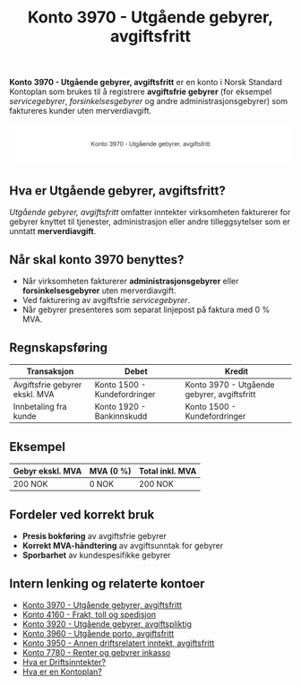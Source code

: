 ﻿---
title: "Konto 3970 - Utgående gebyrer, avgiftsfritt"
seoTitle: "3970-utgaende-gebyrer-avgiftsfritt"
meta_description: '**Konto 3970 - Utgående gebyrer, avgiftsfritt** er en konto i Norsk Standard Kontoplan som brukes til å registrere **avgiftsfrie gebyrer** (for eksempel *serv...'
slug: 3970-utgaende-gebyrer-avgiftsfritt
type: blog
layout: pages/single
---

**Konto 3970 - Utgående gebyrer, avgiftsfritt** er en konto i Norsk Standard Kontoplan som brukes til å registrere **avgiftsfrie gebyrer** (for eksempel *servicegebyrer*, *forsinkelsesgebyrer* og andre administrasjonsgebyrer) som faktureres kunder uten merverdiavgift.

![Illustrasjon av konto 3970 Utgående gebyrer, avgiftsfritt](3970-utgaende-gebyrer-avgiftsfritt-image.svg)

## Hva er Utgående gebyrer, avgiftsfritt?

*Utgående gebyrer, avgiftsfritt* omfatter inntekter virksomheten fakturerer for gebyrer knyttet til tjenester, administrasjon eller andre tilleggsytelser som er unntatt **merverdiavgift**.

## Når skal konto 3970 benyttes?

* Når virksomheten fakturerer **administrasjonsgebyrer** eller **forsinkelsesgebyrer** uten merverdiavgift.
* Ved fakturering av avgiftsfrie *servicegebyrer*.
* Når gebyrer presenteres som separat linjepost på faktura med 0 % MVA.

## Regnskapsføring

| Transaksjon                       | Debet                         | Kredit                                          |
|-----------------------------------|-------------------------------|-------------------------------------------------|
| Avgiftsfrie gebyrer ekskl. MVA    | Konto 1500 - Kundefordringer  | Konto 3970 - Utgående gebyrer, avgiftsfritt     |
| Innbetaling fra kunde             | Konto 1920 - Bankinnskudd     | Konto 1500 - Kundefordringer                    |

## Eksempel

| Gebyr ekskl. MVA | MVA (0 %) | Total inkl. MVA |
|------------------|-----------|-----------------|
| 200 NOK          | 0 NOK     | 200 NOK         |

## Fordeler ved korrekt bruk

* **Presis bokføring** av avgiftsfrie gebyrer
* **Korrekt MVA-håndtering** av avgiftsunntak for gebyrer
* **Sporbarhet** av kundespesifikke gebyrer

## Intern lenking og relaterte kontoer

* [Konto 3970 - Utgående gebyrer, avgiftsfritt](/blogs/kontoplan/3970-utgaende-gebyrer-avgiftsfritt "Konto 3970 - Utgående gebyrer, avgiftsfritt")
* [Konto 4160 - Frakt, toll og spedisjon](/blogs/kontoplan/4160-frakt-toll-og-spedisjon "Konto 4160 - Frakt, toll og spedisjon")
* [Konto 3920 - Utgående gebyrer, avgiftspliktig](/blogs/kontoplan/3920-utgaende-gebyrer-avgiftspliktig "Konto 3920 - Utgående gebyrer, avgiftspliktig")
* [Konto 3960 - Utgående porto, avgiftsfritt](/blogs/kontoplan/3960-utgaende-porto-avgiftsfritt "Konto 3960 - Utgående porto, avgiftsfritt")
* [Konto 3950 - Annen driftsrelatert inntekt, avgiftsfritt](/blogs/kontoplan/3950-annen-driftsrelatert-inntekt-avgiftsfritt "Konto 3950 - Annen driftsrelatert inntekt, avgiftsfritt")
* [Konto 7780 - Renter og gebyrer inkasso](/blogs/kontoplan/7780-renter-og-gebyrer-inkasso "Konto 7780 - Renter og gebyrer inkasso: Regnskapsføring av renter og gebyrer ved inkasso")
* [Hva er Driftsinntekter?](/blogs/regnskap/hva-er-driftsinntekter "Hva er Driftsinntekter? Komplett Guide til Driftsinntekter i Regnskap")
* [Hva er en Kontoplan?](/blogs/regnskap/hva-er-kontoplan "Hva er en Kontoplan? Komplett Guide til Kontoplaner i Norsk Regnskap")






